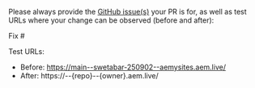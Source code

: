 Please always provide the [GitHub issue(s)](../issues) your PR is for, as well as test URLs where your change can be observed (before and after):

Fix #<gh-issue-id>

Test URLs:
- Before: https://main--swetabar-250902--aemysites.aem.live/
- After: https://<branch>--{repo}--{owner}.aem.live/
